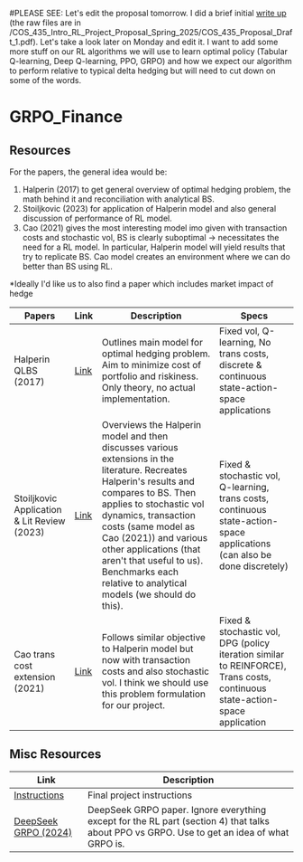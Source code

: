 #PLEASE SEE:
Let's edit the proposal tomorrow. I did a brief initial [write up](./COS_435_Intro_RL_Project_Proposal_Spring_2025/COS_435_Proposal_Draft_1.pdf) (the raw files are in /COS_435_Intro_RL_Project_Proposal_Spring_2025/COS_435_Proposal_Draft_1.pdf). Let's take a look later on Monday and edit it. I want to add some more stuff on our RL algorithms we will use to learn optimal policy (Tabular Q-learning, Deep Q-learning, PPO, GRPO) and how we expect our algorithm to perform relative to typical delta hedging but will need to cut down on some of the words.


# GRPO_Finance
## Resources
For the papers, the general idea would be:
1. Halperin (2017) to get general overview of optimal hedging problem, the math behind it and reconciliation with analytical BS.
2. Stoiljkovic (2023) for application of Halperin model and also general discussion of performance of RL model.
3. Cao (2021) gives the most interesting model imo given with transaction costs and stochastic vol, BS is clearly suboptimal $\rightarrow$ necessitates the need for a RL model. In particular, Halperin model will yield results that try to replicate BS. Cao model creates an environment where we can do better than BS using RL.

*Ideally I'd like us to also find a paper which includes market impact of hedge

| Papers | Link | Description | Specs |
| --- | --- | --- | --- |
| Halperin QLBS (2017) | [Link](https://arxiv.org/abs/1712.04609) | Outlines main model for optimal hedging problem. Aim to minimize cost of portfolio and riskiness. Only theory, no actual implementation. | Fixed vol, Q-learning, No trans costs, discrete & continuous state-action-space applications |
| Stoiljkovic Application & Lit Review (2023) | [Link](https://arxiv.org/abs/2310.04336) | Overviews the Halperin model and then discusses various extensions in the literature. Recreates Halperin's results and compares to BS. Then applies to stochastic vol dynamics, transaction costs (same model as Cao (2021)) and various other applications (that aren't that useful to us). Benchmarks each relative to analytical models (we should do this). | Fixed & stochastic vol, Q-learning, trans costs, continuous state-action-space applications (can also be done discretely) |
| Cao trans cost extension (2021) | [Link](https://arxiv.org/abs/2103.16409) | Follows similar objective to Halperin model but now with transaction costs and also stochastic vol. I think we should use this problem formulation for our project. | Fixed & stochastic vol, DPG (policy iteration similar to REINFORCE), Trans costs, continuous state-action-space application |

## Misc Resources
| Link | Description |
| --- | --- |
| [Instructions](./Resources/Misc/COS435_Final_Project.pdf) | Final project instructions |
| [DeepSeek GRPO (2024)](https://arxiv.org/abs/2402.03300) | DeepSeek GRPO paper. Ignore everything except for the RL part (section 4) that talks about PPO vs GRPO. Use to get an idea of what GRPO is. |

